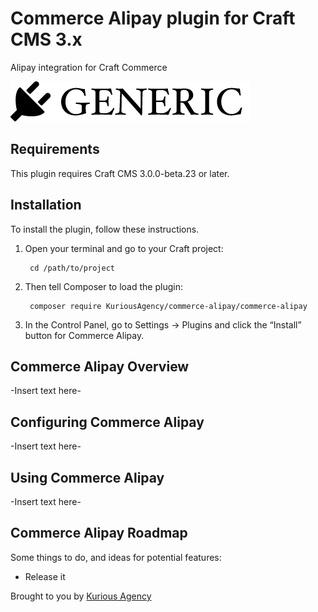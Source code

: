 # Commerce Alipay plugin for Craft CMS 3.x

Alipay integration for Craft Commerce

![Screenshot](resources/img/plugin-logo.png)

## Requirements

This plugin requires Craft CMS 3.0.0-beta.23 or later.

## Installation

To install the plugin, follow these instructions.

1. Open your terminal and go to your Craft project:

        cd /path/to/project

2. Then tell Composer to load the plugin:

        composer require KuriousAgency/commerce-alipay/commerce-alipay

3. In the Control Panel, go to Settings → Plugins and click the “Install” button for Commerce Alipay.

## Commerce Alipay Overview

-Insert text here-

## Configuring Commerce Alipay

-Insert text here-

## Using Commerce Alipay

-Insert text here-

## Commerce Alipay Roadmap

Some things to do, and ideas for potential features:

* Release it

Brought to you by [Kurious Agency](https://kurious.agency)
